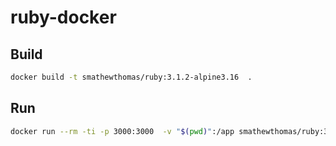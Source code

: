 # ruby-docker

## Build

```bash
docker build -t smathewthomas/ruby:3.1.2-alpine3.16  .
```

## Run

```bash
docker run --rm -ti -p 3000:3000  -v "$(pwd)":/app smathewthomas/ruby:3.1.2-alpine3.16 /bin/bash
```